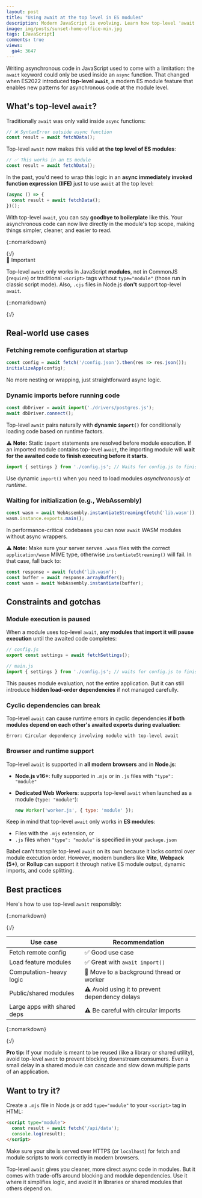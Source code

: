 ```yaml
---
layout: post
title: "Using await at the top level in ES modules"
description: Modern JavaScript is evolving. Learn how top-level 'await' works, where to use it, and when to avoid it in your modules.
image: img/posts/sunset-home-office-min.jpg
tags: [JavaScript]
comments: true
views:
  ga4: 3647
---
```


Writing asynchronous code in JavaScript used to come with a limitation: the `await` keyword could only be used inside an `async` function. That changed when ES2022 introduced **top-level `await`**, a modern ES module feature that enables new patterns for asynchronous code at the module level.

## What's top-level `await`?

Traditionally `await` was only valid inside `async` functions:

```js
// ❌ SyntaxError outside async function
const result = await fetchData();
```

Top-level `await` now makes this valid **at the top level of ES modules**:

```js
// ✅ This works in an ES module
const result = await fetchData();
```

In the past, you'd need to wrap this logic in an **async immediately invoked function expression (IIFE)** just to use `await` at the top level:

```js
(async () => {
  const result = await fetchData();
})();
```

With top-level `await`, you can say **goodbye to boilerplate** like this. Your asynchronous code can now live directly in the module's top scope, making things simpler, cleaner, and easier to read.

{::nomarkdown}
<aside class="message" role="note">
{:/}

<div class="note--head">🚨 Important</div>

Top-level `await` only works in JavaScript **modules**, not in CommonJS (`require`) or traditional `<script>` tags without `type="module"` (those run in classic script mode). Also, `.cjs` files in Node.js **don't** support top-level `await`.

{::nomarkdown}
</aside>
{:/}

## Real-world use cases

### Fetching remote configuration at startup

```js
const config = await fetch('/config.json').then(res => res.json());
initializeApp(config);
```

No more nesting or wrapping, just straightforward async logic.

### Dynamic imports before running code

```js
const dbDriver = await import('./drivers/postgres.js');
await dbDriver.connect();
```

Top-level `await` pairs naturally with **dynamic `import()`** for conditionally loading code based on runtime factors.

⚠️ **Note:** Static `import` statements are resolved before module execution. If an imported module contains top-level `await`, the importing module will **wait for the awaited code to finish executing before it starts**.

```js
import { settings } from './config.js'; // Waits for config.js to finish evaluating
```

Use dynamic `import()` when you need to load modules *asynchronously at runtime*.

### Waiting for initialization (e.g., WebAssembly)

```js
const wasm = await WebAssembly.instantiateStreaming(fetch('lib.wasm'));
wasm.instance.exports.main();
```

In performance-critical codebases you can now `await` WASM modules without async wrappers.

⚠️ **Note:** Make sure your server serves `.wasm` files with the correct `application/wasm` MIME type, otherwise `instantiateStreaming()` will fail. In that case, fall back to:

```js
const response = await fetch('lib.wasm');
const buffer = await response.arrayBuffer();
const wasm = await WebAssembly.instantiate(buffer);
```

## Constraints and gotchas

### Module execution is paused

When a module uses top-level `await`, **any modules that import it will pause execution** until the awaited code completes:

```js
// config.js
export const settings = await fetchSettings();

// main.js
import { settings } from './config.js'; // waits for config.js to finish
```

This pauses module evaluation, not the entire application. But it can still introduce **hidden load-order dependencies** if not managed carefully.

### Cyclic dependencies can break

Top-level `await` can cause runtime errors in cyclic dependencies **if both modules depend on each other's awaited exports during evaluation**:

```
Error: Circular dependency involving module with top-level await
```

### Browser and runtime support

Top-level `await` is supported in **all modern browsers** and in **Node.js**:

- **Node.js v16+**: fully supported in `.mjs` or in `.js` files with `"type": "module"`
- **Dedicated Web Workers**: supports top-level `await` when launched as a module (`type: "module"`):

  ```js
  new Worker('worker.js', { type: 'module' });
  ```

Keep in mind that top-level `await` only works in **ES modules**:

- Files with the `.mjs` extension, or
- `.js` files when `"type": "module"` is specified in your `package.json`

Babel can't transpile top-level `await` on its own because it lacks control over module execution order. However, modern bundlers like **Vite**, **Webpack (5+)**, or **Rollup** can support it through native ES module output, dynamic imports, and code splitting.

## Best practices

Here's how to use top-level `await` responsibly:

{::nomarkdown}
<div class="table-container">
{:/}

| Use case                    | Recommendation                                 |
| --------------------------- | ---------------------------------------------- |
| Fetch remote config         | ✅ Good use case                               |
| Load feature modules        | ✅ Great with `await import()`                 |
| Computation-heavy logic     | 🚫 Move to a background thread or worker       |
| Public/shared modules       | ⚠️ Avoid using it to prevent dependency delays |
| Large apps with shared deps | ⚠️ Be careful with circular imports            |

{::nomarkdown}
</div>
{:/}

**Pro tip:** If your module is meant to be reused (like a library or shared utility), avoid top-level `await` to prevent blocking downstream consumers. Even a small delay in a shared module can cascade and slow down multiple parts of an application.

## Want to try it?

Create a `.mjs` file in Node.js or add `type="module"` to your `<script>` tag in HTML:

```html
<script type="module">
  const result = await fetch('/api/data');
  console.log(result);
</script>
```

Make sure your site is served over HTTPS (or `localhost`) for fetch and module scripts to work correctly in modern browsers.

Top-level `await` gives you cleaner, more direct async code in modules. But it comes with trade-offs around blocking and module dependencies. Use it where it simplifies logic, and avoid it in libraries or shared modules that others depend on.